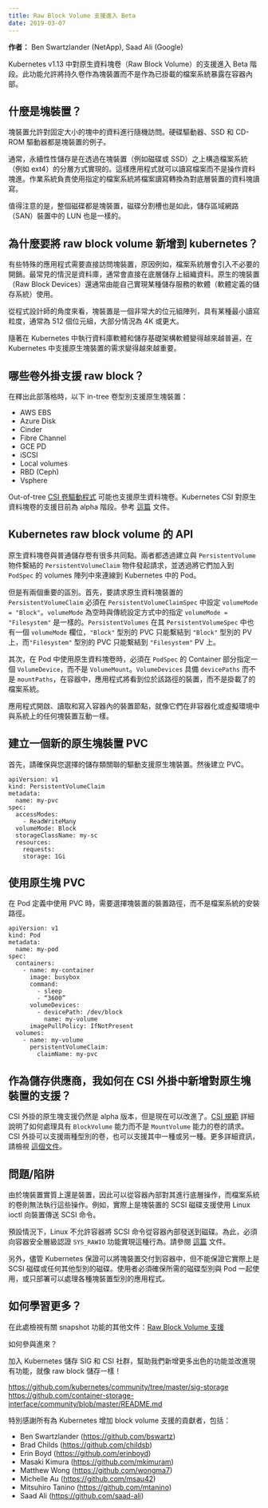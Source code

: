 ```yaml
---
title: Raw Block Volume 支援進入 Beta
date: 2019-03-07
---
```

<!--
---
title: Raw Block Volume support to Beta
date: 2019-03-07
---
--->

<!--
**Authors:**
Ben Swartzlander (NetApp), Saad Ali (Google)

Kubernetes v1.13 moves raw block volume support to beta. This feature allows persistent volumes to be exposed inside containers as a block device instead of as a mounted file system.
--->
**作者：**
Ben Swartzlander (NetApp), Saad Ali (Google)

Kubernetes v1.13 中對原生資料塊卷（Raw Block Volume）的支援進入 Beta 階段。此功能允許將持久卷作為塊裝置而不是作為已掛載的檔案系統暴露在容器內部。

<!--
## What are block devices?

Block devices enable random access to data in fixed-size blocks. Hard drives, SSDs, and CD-ROMs drives are all examples of block devices.

Typically persistent storage is implemented in a layered maner with a file system (like ext4) on top of a block device (like a spinning disk or SSD). Applications then read and write files instead of operating on blocks. The operating systems take care of reading and writing files, using the specified filesystem, to the underlying device as blocks.

It's worth noting that while whole disks are block devices, so are disk partitions, and so are LUNs from a storage area network (SAN) device.
--->
## 什麼是塊裝置？

塊裝置允許對固定大小的塊中的資料進行隨機訪問。硬碟驅動器、SSD 和 CD-ROM 驅動器都是塊裝置的例子。

通常，永續性性儲存是在透過在塊裝置（例如磁碟或 SSD）之上構造檔案系統（例如 ext4）的分層方式實現的。這樣應用程式就可以讀寫檔案而不是操作資料塊進。作業系統負責使用指定的檔案系統將檔案讀寫轉換為對底層裝置的資料塊讀寫。

值得注意的是，整個磁碟都是塊裝置，磁碟分割槽也是如此，儲存區域網路（SAN）裝置中的 LUN 也是一樣的。

<!--
## Why add raw block volumes to kubernetes?

There are some specialized applications that require direct access to a block device because, for example, the file system layer introduces unneeded overhead. The most common case is databases, which prefer to organize their data directly on the underlying storage. Raw block devices are also commonly used by any software which itself implements some kind of storage service (software defined storage systems).
--->
## 為什麼要將 raw block volume 新增到 kubernetes？

有些特殊的應用程式需要直接訪問塊裝置，原因例如，檔案系統層會引入不必要的開銷。最常見的情況是資料庫，通常會直接在底層儲存上組織資料。原生的塊裝置（Raw Block Devices）還通常由能自己實現某種儲存服務的軟體（軟體定義的儲存系統）使用。

<!--
From a programmer's perspective, a block device is a very large array of bytes, usually with some minimum granularity for reads and writes, often 512 bytes, but frequently 4K or larger.

As it becomes more common to run database software and storage infrastructure software inside of Kubernetes, the need for raw block device support in Kubernetes becomes more important.
--->
從程式設計師的角度來看，塊裝置是一個非常大的位元組陣列，具有某種最小讀寫粒度，通常為 512 個位元組，大部分情況為 4K 或更大。

隨著在 Kubernetes 中執行資料庫軟體和儲存基礎架構軟體變得越來越普遍，在 Kubernetes 中支援原生塊裝置的需求變得越來越重要。

<!--
## Which volume plugins support raw blocks?

As of the publishing of this blog, the following in-tree volumes types support raw blocks:
--->
## 哪些卷外掛支援 raw block？

在釋出此部落格時，以下 in-tree 卷型別支援原生塊裝置：

- AWS EBS
- Azure Disk
- Cinder
- Fibre Channel
- GCE PD
- iSCSI
- Local volumes
- RBD (Ceph)
- Vsphere

<!--
Out-of-tree [CSI volume drivers](https://kubernetes.io/blog/2019/01/15/container-storage-interface-ga/) may also support raw block volumes. Kubernetes CSI support for raw block volumes is currently alpha. See documentation [here](https://kubernetes-csi.github.io/docs/raw-block.html).
--->
Out-of-tree [CSI 卷驅動程式](https://kubernetes.io/blog/2019/01/15/container-storage-interface-ga/) 可能也支援原生資料塊卷。Kubernetes CSI 對原生資料塊卷的支援目前為 alpha 階段。參考 [這篇](https://kubernetes-csi.github.io/docs/raw-block.html) 文件。

<!--
## Kubernetes raw block volume API

Raw block volumes share a lot in common with ordinary volumes. Both are requested by creating `PersistentVolumeClaim` objects which bind to `PersistentVolume` objects, and are attached to Pods in Kubernetes by including them in the volumes array of the `PodSpec`.

There are 2 important differences however. First, to request a raw block `PersistentVolumeClaim`, you must set `volumeMode = "Block"` in the `PersistentVolumeClaimSpec`. Leaving `volumeMode` blank is the same as specifying `volumeMode = "Filesystem"` which results in the traditional behavior. `PersistentVolumes` also have a `volumeMode` field in their `PersistentVolumeSpec`, and `"Block"` type PVCs can only bind to `"Block"` type PVs and `"Filesystem"` PVCs can only bind to `"Filesystem"` PVs.
--->
## Kubernetes raw block volume 的 API

原生資料塊卷與普通儲存卷有很多共同點。兩者都透過建立與 `PersistentVolume` 物件繫結的 `PersistentVolumeClaim` 物件發起請求，並透過將它們加入到 `PodSpec` 的 volumes 陣列中來連線到 Kubernetes 中的 Pod。

但是有兩個重要的區別。首先，要請求原生資料塊裝置的 `PersistentVolumeClaim` 必須在 `PersistentVolumeClaimSpec` 中設定 `volumeMode = "Block"`。`volumeMode` 為空時與傳統設定方式中的指定 `volumeMode = "Filesystem"` 是一樣的。`PersistentVolumes` 在其 `PersistentVolumeSpec` 中也有一個 `volumeMode` 欄位，`"Block"` 型別的 PVC 只能繫結到 `"Block"` 型別的 PV 上，而`"Filesystem"` 型別的 PVC 只能繫結到 `"Filesystem"` PV 上。

<!--
Secondly, when using a raw block volume in your Pods, you must specify a `VolumeDevice` in the Container portion of the `PodSpec` rather than a `VolumeMount`. `VolumeDevices` have `devicePaths` instead of `mountPaths`, and inside the container, applications will see a device at that path instead of a mounted file system.

Applications open, read, and write to the device node inside the container just like they would interact with any block device on a system in a non-containerized or virtualized context.
--->
其次，在 Pod 中使用原生資料塊卷時，必須在 `PodSpec` 的 Container 部分指定一個 `VolumeDevice`，而不是 `VolumeMount`。`VolumeDevices` 具備 `devicePaths` 而不是 `mountPaths`，在容器中，應用程式將看到位於該路徑的裝置，而不是掛載了的檔案系統。

應用程式開啟、讀取和寫入容器內的裝置節點，就像它們在非容器化或虛擬環境中與系統上的任何塊裝置互動一樣。

<!--
## Creating a new raw block PVC

First, ensure that the provisioner associated with the storage class you choose is one that support raw blocks. Then create the PVC.
--->
## 建立一個新的原生塊裝置 PVC

首先，請確保與您選擇的儲存類關聯的驅動支援原生塊裝置。然後建立 PVC。

```
apiVersion: v1
kind: PersistentVolumeClaim
metadata:
  name: my-pvc
spec:
  accessModes:
    - ReadWriteMany
  volumeMode: Block
  storageClassName: my-sc
  resources:
    requests:
    storage: 1Gi
```

<!--
## Using a raw block PVC

When you use the PVC in a pod definition, you get to choose the device path for the block device rather than the mount path for the file system.
--->
## 使用原生塊 PVC

在 Pod 定義中使用 PVC 時，需要選擇塊裝置的裝置路徑，而不是檔案系統的安裝路徑。

```
apiVersion: v1
kind: Pod
metadata:
  name: my-pod
spec:
  containers:
    - name: my-container
      image: busybox
      command:
        - sleep
        - “3600”
      volumeDevices:
        - devicePath: /dev/block
          name: my-volume
      imagePullPolicy: IfNotPresent
  volumes:
    - name: my-volume
      persistentVolumeClaim:
        claimName: my-pvc
```

<!--
## As a storage vendor, how do I add support for raw block devices to my CSI plugin?

Raw block support for CSI plugins is still alpha, but support can be added today. The [CSI specification](https://github.com/container-storage-interface/spec/blob/master/spec.md) details how to handle requests for volume that have the `BlockVolume` capability instead of the `MountVolume` capability. CSI plugins can support both kinds of volumes, or one or the other. For more details see [documentation here](https://kubernetes-csi.github.io/docs/raw-block.html).
--->
## 作為儲存供應商，我如何在 CSI 外掛中新增對原生塊裝置的支援？

CSI 外掛的原生塊支援仍然是 alpha 版本，但是現在可以改進了。[CSI 規範](https://github.com/container-storage-interface/spec/blob/master/spec.md) 詳細說明了如何處理具有 `BlockVolume` 能力而不是 `MountVolume` 能力的卷的請求。CSI 外掛可以支援兩種型別的卷，也可以支援其中一種或另一種。更多詳細資訊，請檢視 [這個文件](https://kubernetes-csi.github.io/docs/raw-block.html)。


<!--
## Issues/gotchas

Because block devices are actually devices, it’s possible to do low-level actions on them from inside containers that wouldn’t be possible with file system volumes. For example, block devices that are actually SCSI disks support sending SCSI commands to the device using Linux ioctls.
--->
## 問題/陷阱

由於塊裝置實質上還是裝置，因此可以從容器內部對其進行底層操作，而檔案系統的卷則無法執行這些操作。例如，實際上是塊裝置的 SCSI 磁碟支援使用 Linux ioctl 向裝置傳送 SCSI 命令。

<!--
By default, Linux won’t allow containers to send SCSI commands to disks from inside containers though. In order to do so, you must grant the `SYS_RAWIO` capability to the container security context to allow this. See documentation [here](/docs/tasks/configure-pod-container/security-context/#set-capabilities-for-a-container).

Also, while Kubernetes is guaranteed to deliver a block device to the container, there’s no guarantee that it’s actually a SCSI disk or any other kind of disk for that matter. The user must either ensure that the desired disk type is used with his pods, or only deploy applications that can handle a variety of block device types.
--->
預設情況下，Linux 不允許容器將 SCSI 命令從容器內部發送到磁碟。為此，必須向容器安全層級認證 `SYS_RAWIO` 功能實現這種行為。請參閱 [這篇](/docs/tasks/configure-pod-container/security-context/#set-capabilities-for-a-container) 文件。

另外，儘管 Kubernetes 保證可以將塊裝置交付到容器中，但不能保證它實際上是 SCSI 磁碟或任何其他型別的磁碟。使用者必須確保所需的磁碟型別與 Pod 一起使用，或只部署可以處理各種塊裝置型別的應用程式。

<!--
## How can I learn more?

Check out additional documentation on the snapshot feature here: [Raw Block Volume Support](/docs/concepts/storage/persistent-volumes/#raw-block-volume-support)

How do I get involved?

Join the Kubernetes storage SIG and the CSI community and help us add more great features and improve existing ones like raw block storage!
--->
## 如何學習更多？

在此處檢視有關 snapshot 功能的其他文件：[Raw Block Volume 支援](/docs/concepts/storage/persistent-volumes/#raw-block-volume-support)

如何參與進來？

加入 Kubernetes 儲存 SIG 和 CSI 社群，幫助我們新增更多出色的功能並改進現有功能，就像 raw block 儲存一樣！

https://github.com/kubernetes/community/tree/master/sig-storage
https://github.com/container-storage-interface/community/blob/master/README.md

<!--
Special thanks to all the contributors who helped add block volume support to Kubernetes including:
--->
特別感謝所有為 Kubernetes 增加 block volume 支援的貢獻者，包括：

- Ben Swartzlander (https://github.com/bswartz)
- Brad Childs (https://github.com/childsb)
- Erin Boyd (https://github.com/erinboyd)
- Masaki Kimura (https://github.com/mkimuram)
- Matthew Wong (https://github.com/wongma7)
- Michelle Au (https://github.com/msau42)
- Mitsuhiro Tanino (https://github.com/mtanino)
- Saad Ali (https://github.com/saad-ali)
